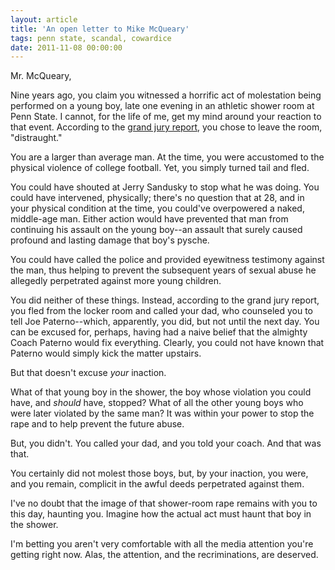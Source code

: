 ```yaml
---
layout: article
title: 'An open letter to Mike McQueary'
tags: penn state, scandal, cowardice
date: 2011-11-08 00:00:00
---
```


Mr. McQueary,

Nine years ago, you claim you witnessed a horrific act of molestation being
performed on a young boy, late one evening in an athletic shower room at
Penn State. I cannot, for the life of me, get my mind around your reaction
to that event. According to the [grand jury report][], you chose to leave
the room, "distraught."

You are a larger than average man. At the time, you were accustomed to
the physical violence of college football. Yet, you simply turned tail and
fled.

You could have shouted at Jerry Sandusky to stop what he was doing. You could
have intervened, physically; there's no question that at 28, and in your
physical condition at the time, you could've overpowered a naked, middle-age
man. Either action would have prevented that man from continuing his
assault on the young boy--an assault that surely caused profound and
lasting damage that boy's pysche.

You could have called the police and provided eyewitness testimony against
the man, thus helping to prevent the subsequent years of sexual abuse he
allegedly perpetrated against more young children.

You did neither of these things. Instead, according to the grand jury
report, you fled from the locker room and called your dad, who counseled
you to tell Joe Paterno--which, apparently, you did, but not until the next
day. You can be excused for, perhaps, having had a naive belief that the
almighty Coach Paterno would fix everything. Clearly, you could not have known
that Paterno would simply kick the matter upstairs.

But that doesn't excuse *your* inaction.

What of that young boy in the shower, the boy whose violation you could
have, and *should* have, stopped? What of all the other young boys who were
later violated by the same man? It was within your power to stop the rape
and to help prevent the future abuse.

But, you didn't. You called your dad, and you told your coach. And that
was that.

You certainly did not molest those boys, but, by your inaction, you were,
and you remain, complicit in the awful deeds perpetrated against them.

I've no doubt that the image of that shower-room rape remains with you to
this day, haunting you. Imagine how the actual act must haunt that boy in
the shower.

I'm betting you aren't very comfortable with all the media attention you're
getting right now. Alas, the attention, and the recriminations, are deserved.

[grand jury report]: http://online.wsj.com/public/resources/documents/Presentment.pdf
